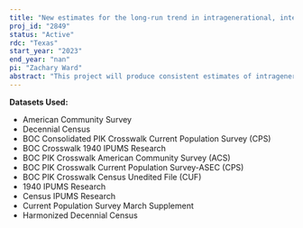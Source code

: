 ```yaml
---
title: "New estimates for the long-run trend in intragenerational, intergenerational and multigenerational mobility since 1850"
proj_id: "2849"
status: "Active"
rdc: "Texas"
start_year: "2023"
end_year: "nan"
pi: "Zachary Ward"
abstract: "This project will produce consistent estimates of intragenerational, intergenerational, and multigenerational mobility between 1850 and today. We will combine data from the 1850 to 1940 United States Decennial Censuses with post-1940 data from the Decennial Census, the Current Population Survey-Annual Social and Economic Supplements (ASEC), and the American Community Survey. Our estimates will improve upon the existing literature by including women and non-white individuals across the entire period. Studies do not include women and non-white individuals in pre-1940 data due to data limitations, but we can overcome these limitations with a new dataset based on genealogical data that allows us to link across historical censuses. We also contribute to the literature by producing estimates that account for measurement error when measuring social status, error that may vary across data sources. In addition to estimates of social mobility for the overall population, we will estimate how mobility varies by nativity status, which will contribute to understanding how economic assimilation has changed across immigration cohorts in the 19th Century, early 20th Century, and today. Overall, our project will allow us to measure how "equality of opportunity" has changed across race, ethnicity, and gender over three centuries."
---
```


**Datasets Used:**

  - American Community Survey 
  - Decennial Census 
  - BOC Consolidated PIK Crosswalk Current Population Survey (CPS) 
  - BOC Crosswalk 1940 IPUMS Research 
  - BOC PIK Crosswalk American Community Survey (ACS) 
  - BOC PIK Crosswalk Current Population Survey-ASEC (CPS) 
  - BOC PIK Crosswalk Census Unedited File (CUF) 
  - 1940 IPUMS Research 
  - Census IPUMS Research 
  - Current Population Survey March Supplement 
  - Harmonized Decennial Census 

